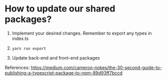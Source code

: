 # How to update our shared packages?

1. Implement your desired changes. Remember to export any types in index.ts

2. `yarn run export`

3. Update back-end and front-end packages

References: https://medium.com/cameron-nokes/the-30-second-guide-to-publishing-a-typescript-package-to-npm-89d93ff7bccd
